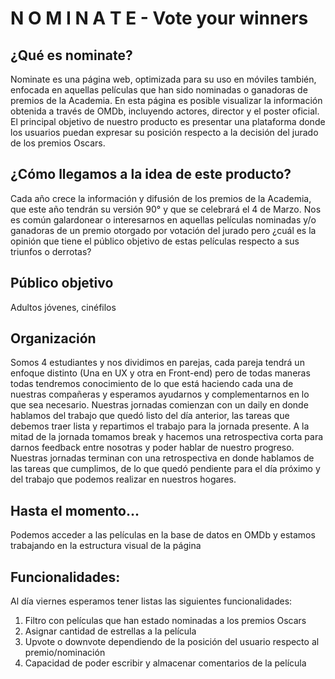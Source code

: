 # N O M I N A T E - Vote your winners

## ¿Qué es nominate?
Nominate es una página web, optimizada para su uso en móviles también, enfocada en aquellas películas que han sido nominadas o ganadoras de premios de la Academia. En esta página es posible visualizar la información obtenida a través de OMDb, incluyendo actores, director y el poster oficial. El principal objetivo de nuestro producto es presentar una plataforma donde los usuarios puedan expresar su posición respecto a la decisión del jurado de los premios Oscars.

## ¿Cómo llegamos a la idea de este producto?
Cada año crece la información y difusión de los premios de la Academia, que este año tendrán su versión 90° y que se celebrará el 4 de Marzo. Nos es común galardonear o interesarnos en aquellas películas nominadas y/o ganadoras de un premio otorgado por votación del jurado pero ¿cuál es la opinión que tiene el público objetivo de estas películas respecto a sus triunfos o derrotas?

## Público objetivo
Adultos jóvenes, cinéfilos

## Organización
Somos 4 estudiantes y nos dividimos en parejas, cada pareja tendrá un enfoque distinto (Una en UX y otra en Front-end) pero de todas maneras todas tendremos conocimiento de lo que está haciendo cada una de nuestras compañeras y esperamos ayudarnos y complementarnos en lo que sea necesario.
Nuestras jornadas comienzan con un daily en donde hablamos del trabajo que quedó listo del día anterior, las tareas que debemos traer lista y repartimos el trabajo para la jornada presente. A la mitad de la jornada tomamos break y hacemos una retrospectiva corta para darnos feedback entre nosotras y poder hablar de nuestro progreso. Nuestras jornadas terminan con una retrospectiva en donde hablamos de las tareas que cumplimos, de lo que quedó pendiente para el día próximo y del trabajo que podemos realizar en nuestros hogares.

## Hasta el momento...
Podemos acceder a las películas en la base de datos en OMDb y estamos trabajando en la estructura visual de la página

## Funcionalidades:
Al día viernes esperamos tener listas las siguientes funcionalidades:

1. Filtro con películas que han estado nominadas a los premios Oscars
2. Asignar cantidad de estrellas a la película
3. Upvote o downvote dependiendo de la posición del usuario respecto al premio/nominación
4. Capacidad de poder escribir y almacenar comentarios de la película